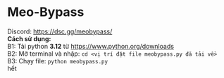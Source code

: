 # Meo-Bypass  
Discord: https://dsc.gg/meobypass/  
**Cách sử dụng:**  
B1: Tải python **3.12** từ https://www.python.org/downloads  
B2: Mở terminal và nhập: `cd <vị trí đặt file meobypass.py đã tải về>`  
B3: Chạy file: `python meobypass.py`  
hết  
